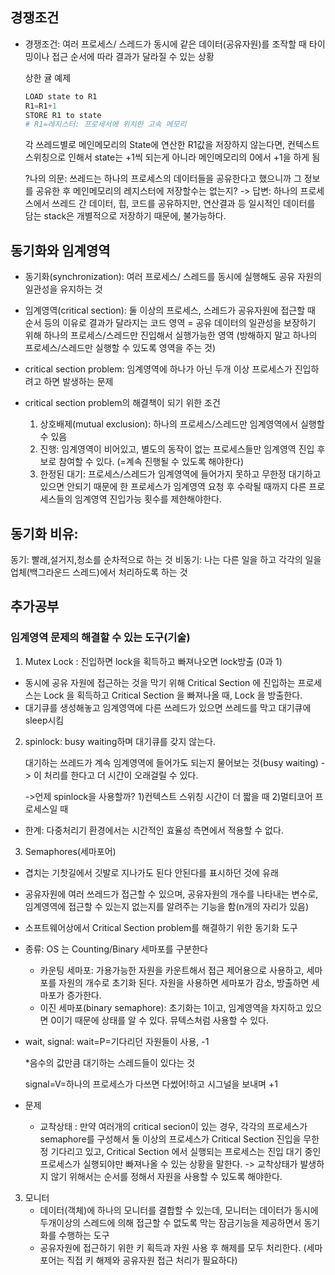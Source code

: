 ## 경쟁조건
- 경쟁조건: 여러 프로세스/ 스레드가 동시에 같은 데이터(공유자원)를 조작할 때 타이밍이나 접근 순서에 따라 결과가 달라질 수 있는 상황
    
    상한 귤 예제
    ```python
    LOAD state to R1
    R1=R1+1
    STORE R1 to state
    # R1=레지스터: 프로세서에 위치한 고속 메모리
    ```
    
    각 쓰레드별로 메인메모리의 State에 연산한 R1값을 저장하지 않는다면, 컨텍스트 스위칭으로 인해서 state는 +1씩 되는게 아니라 메인메모리의 0에서 +1을 하게 됨
    
    ?나의 의문: 쓰레드는 하나의 프로세스의 데이터들을 공유한다고 했으니까 그 정보를 공유한 후 메인메모리의 레지스터에 저장할수는 없는지?
    -> 답변: 하나의 프로세스에서 쓰레드 간 데이터, 힙, 코드를 공유하지만, 연산결과 등 일시적인 데이터를 담는 stack은 개별적으로 저장하기 때문에, 불가능하다. 

## 동기화와 임계영역
- 동기화(synchronization): 여러 프로세스/ 스레드를 동시에 실행해도 공유 자원의 일관성을 유지하는 것

- 임계영역(critical section): 둘 이상의 프로세스, 스레드가 공유자원에 접근할 때 순서 등의 이유로 결과가 달라지는 코드 영역
    = 공유 데이터의 일관성을 보장하기 위해 하나의 프로세스/스레드만 진입해서 실행가능한 영역 (방해하지 말고 하나의 프로세스/스레드만 실행할 수 있도록 영역을 주는 것)    
- critical section problem: 임계영역에 하나가 아닌 두개 이상 프로세스가 진입하려고 하면 발생하는 문제

- critical section problem의 해결책이 되기 위한 조건
    1. 상호배제(mutual exclusion): 하나의 프로세스/스레드만 임계영역에서 실행할 수 있음
    2. 진행: 임계영역이 비어있고, 별도의 동작이 없는 프로세스들만 임계영역 진입 후보로 참여할 수 있다. (=계속 진행될 수 있도록 해야한다)
    3. 한정된 대기: 프로세스/스레드가 임계영역에 들어가지 못하고 무한정 대기하고 있으면 안되기 때문에 한 프로세스가 임계영역 요청 후 수락될 때까지 다른 프로세스들의 임계영역 진입가능 횟수를 제한해야한다. 

## 동기화 비유: 
동기: 빨래,설거지,청소를 순차적으로 하는 것
비동기: 나는 다른 일을 하고 각각의 일을 업체(백그라운드 스레드)에서 처리하도록 하는 것 


## 추가공부

### 임계영역 문제의 해결할 수 있는 도구(기술)
1. Mutex Lock : 진입하면 lock을 획득하고 빠져나오면 lock방출 (0과 1)
- 동시에 공유 자원에 접근하는 것을 막기 위해 Critical Section 에 진입하는 프로세스는 Lock 을 획득하고 Critical Section 을 빠져나올 때, Lock 을 방출한다.
- 대기큐를 생성해놓고 임계영역에 다른 쓰레드가 있으면 쓰레드를 막고 대기큐에 sleep시킴

2. spinlock: busy waiting하며 대기큐를 갖지 않는다.

    대기하는 쓰레드가 계속 임계영역에 들어가도 되는지 물어보는 것(busy waiting) -> 이 처리를 한다고 더 시간이 오래걸릴 수 있다. 
    
    ->언제 spinlock을 사용할까? 1)컨텍스트 스위칭 시간이 더 짧을 때 2)멀티코어 프로세스일 때
- 한계: 다중처리기 환경에서는 시간적인 효율성 측면에서 적용할 수 없다.

3. Semaphores(세마포어)
- 겹치는 기찻길에서 깃발로 지나가도 된다 안된다를 표시하던 것에 유래
- 공유자원에 여러 쓰레드가 접근할 수 있으며, 공유자원의 개수를 나타내는 변수로, 임계영역에 접근할 수 있는지 없는지를 알려주는 기능을 함(n개의 자리가 있음)
- 소프트웨어상에서 Critical Section problem를 해결하기 위한 동기화 도구
- 종류: OS 는 Counting/Binary 세마포를 구분한다

    - 카운팅 세마포: 가용가능한 자원을 카운트해서 접근 제어용으로 사용하고, 세마포를 자원의 개수로 초기화 된다. 자원을 사용하면 세마포가 감소, 방출하면 세마포가 증가한다.
    - 이진 세마포(binary semaphore): 초기화는 1이고, 임계영역을 차지하고 있으면 0이기 때문에 상태를 알 수 있다. 뮤텍스처럼 사용할 수 있다.
- wait, signal: 
    wait=P=기다리던 자원들이 사용, -1
    
    *음수의 값만큼 대기하는 스레드들이 있다는 것
    
    signal=V=하나의 프로세스가 다쓰면 다썼어!하고 시그널을 보내며 +1

- 문제
    - 교착상태
        : 만약 여러개의 critical secion이 있는 경우, 각각의 프로세스가 semaphore를 구성해서 둘 이상의 프로세스가 Critical Section 진입을 무한정 기다리고 있고, Critical Section 에서 실행되는 프로세스는 진입 대기 중인 프로세스가 실행되야만 빠져나올 수 있는 상황을 말한다.
    -> 교착상태가 발생하지 않기 위해서는 순서를 정해서 자원을 사용할 수 있도록 해야한다. 

3. 모니터
    - 데이터(객체)에 하나의 모니터를 결합할 수 있는데, 모니터는 데이터가 동시에 두개이상의 스레드에 의해 접근할 수 없도록 막는 잠금기능을 제공하면서 동기화를 수행하는 도구
    - 공유자원에 접근하기 위한 키 획득과 자원 사용 후 해제를 모두 처리한다. (세마포어는 직접 키 해제와 공유자원 접근 처리가 필요하다)
